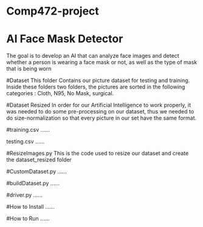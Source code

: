 # Comp472-project
# AI Face Mask Detector
The goal is to develop an AI that can analyze face images and detect whether a person is wearing a face mask or not, as well as the type of mask that is being worn

#Dataset
This folder Contains our picture dataset for testing and training. Inside these folders two folders, the pictures are sorted in the following categories : Cloth, N95, No Mask, surgical.

#Dataset Resized
In order for our Artificial Intelligence to work properly, it was needed to do some pre-processing on our dataset, thus we needed to do size-normalization so that every picture in our set have the same format.

#training.csv
......

testing.csv
......

#ResizeImages.py
This is the code used to resize our dataset and create the dataset_resized folder

#CustomDataset.py
......

#buildDataset.py
......

#driver.py
......

#How to Install
......

#How to Run
......
